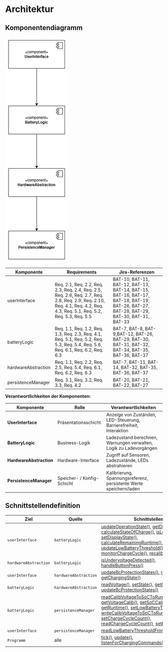 # Architektur

## Komponentendiagramm

![Komponentendiagramm](../referenziert/Architektur/Komponentendiagramm.png)

| **Komponente**      | **Requirements**                                                                                                                                                          | **Jira-Referenzen**                                                                                                                    |
|---------------------|---------------------------------------------------------------------------------------------------------------------------------------------------------------------------|----------------------------------------------------------------------------------------------------------------------------------------|
| userInterface       | Req. 2.1, Req. 2.2, Req. 2.3, Req. 2.4, Req. 2.5, Req. 2.6, Req. 2.7, Req. 2.8, Req. 2.9, Req. 2.10, Req. 4.1, Req. 4.2, Req. 4.3, Req. 5.1, Req. 5.2, Req. 5.3, Req. 5.5 | BAT-10, BAT-11, BAT-12, BAT-13, BAT-14, BAT-15, BAT-16, BAT-17, BAT-18, BAT-19, BAT-26, BAT-27, BAT-28, BAT-29, BAT-30, BAT-31, BAT-33 |
| batteryLogic        | Req. 1.1, Req. 1.2, Req. 1.3, Req. 2.3, Req. 4.1, Req. 5.1, Req. 5.2, Req. 5.3, Req. 5.4, Req. 5.6, Req. 6.1, Req. 6.2, Req. 6.3                                          | BAT-7, BAT-8, BAT-9,BAT-12, BAT-26, BAT-29, BAT-30, BAT-31, BAT-32, BAT-34, BAT-35, BAT-36, BAT-37                                     |
| hardwareAbstraction | Req. 1.1, Req. 2.2, Req. 2.5, Req. 5.4, Req. 6.1, Req. 6.2, Req. 6.3                                                                                                      | BAT-7, BAT-11, BAT-14, BAT-32, BAT-35, BAT-36, BAT-37                                                                                  |
| persistenceManager  | Req. 3.1, Req. 3.2, Req. 3.3, Req. 4.2                                                                                                                                    | BAT-20, BAT-21, BAT-22, BAT-27                                                                                                         |

**Verantwortlichkeiten der Komponenten:**

| **Komponente**          | **Rolle**                  | **Verantwortlichkeiten**                                            |
|-------------------------|----------------------------|---------------------------------------------------------------------|
| **UserInterface**       | Präsentationsschicht       | Anzeige von Zuständen, LED-Steuerung, Barrierefreiheit, Interaktion |
| **BatteryLogic**        | Business-Logik             | Ladezustand berechnen, Warnungen verwalten, Logik zu Ladevorgängen  |
| **HardwareAbstraction** | Hardware-Interface         | Zugriff auf Sensoren, Ladezustände, LEDs abstrahieren               |
| **PersistenceManager**  | Speicher- / Konfig-Schicht | Kalibrierung, Spannungsreferenz, persistente Werte speichern/laden  |

## Schnittstellendefinition

| **Ziel**              | **Quelle**            | **Schnittstellen**                                                                                                                                                                                                                                                                                                                                                                                                                                                                                                                                                                                                                                                                                                                                                                                                                                                                                                                                                                                                                                                                      |
|-----------------------|-----------------------|-----------------------------------------------------------------------------------------------------------------------------------------------------------------------------------------------------------------------------------------------------------------------------------------------------------------------------------------------------------------------------------------------------------------------------------------------------------------------------------------------------------------------------------------------------------------------------------------------------------------------------------------------------------------------------------------------------------------------------------------------------------------------------------------------------------------------------------------------------------------------------------------------------------------------------------------------------------------------------------------------------------------------------------------------------------------------------------------|
| `userInterface`       | `batteryLogic`        | [updateOperationState()](../referenziert/Architektur/Schnittstellendokumentation.md#methode-updateoperationstate), [getDisplayState()](../referenziert/Architektur/Schnittstellendokumentation.md#methode-getdisplaystate), [calculateStateOfCharge()](../referenziert/Architektur/Schnittstellendokumentation.md#methode-calculatestateofcharge), [isLowBattery()](../referenziert/Architektur/Schnittstellendokumentation.md#methode-islowbattery), [setDisplayState()](../referenziert/Architektur/Schnittstellendokumentation.md#methode-setdisplaystate), [calculateRemainingRuntime()](../referenziert/Architektur/Schnittstellendokumentation.md#methode-calculateremainingruntime), [updateLowBatteryThreshold()](../referenziert/Architektur/Schnittstellendokumentation.md#methode-updatelowbatterythreshold), [monitorChargeCycle()](../referenziert/Architektur/Schnittstellendokumentation.md#methode-monitorchargecycle), [recalibrateIfNeeded()](../referenziert/Architektur/Schnittstellendokumentation.md#methode-recalibrateifneeded)                                 |
| `hardwareAbstraction` | `batteryLogic`        | [isUndervoltageDetected()](../referenziert/Architektur/Schnittstellendokumentation.md#methode-isundervoltagedetected), [handleButtonPress()](../referenziert/Architektur/Schnittstellendokumentation.md#methode-handlebuttonpress)                                                                                                                                                                                                                                                                                                                                                                                                                                                                                                                                                                                                                                                                                                                                                                                                                                                      |                                                                                                                                                                                                                                                                                                                                                                    |
| `userInterface`       | `hardwareAbstraction` | [updateBcProtectionStates()](../referenziert/Architektur/Schnittstellendokumentation.md#methode-updatebcprotectionstates), [readVoltage()](../referenziert/Architektur/Schnittstellendokumentation.md#methode-readvoltage), [getChargingState()](../referenziert/Architektur/Schnittstellendokumentation.md#methode-getchargingstate)                                                                                                                                                                                                                                                                                                                                                                                                                                                                                                                                                                                                                                                                                                                                                   |
| `batteryLogic`        | `hardwareAbstraction` | [readVoltage()](../referenziert/Architektur/Schnittstellendokumentation.md#methode-readvoltage), [setState()](../referenziert/Architektur/Schnittstellendokumentation.md#methode-setstate), [getChargingState()](../referenziert/Architektur/Schnittstellendokumentation.md#methode-getchargingstate), [updateBcProtectionStates()](../referenziert/Architektur/Schnittstellendokumentation.md#methode-updatebcprotectionstates)                                                                                                                                                                                                                                                                                                                                                                                                                                                                                                                                                                                                                                                        |
| `batteryLogic`        | `persistenceManager`  | [readCalibVoltageToSoCToRuntimeFromDisc()](../referenziert/Architektur/Schnittstellendokumentation.md#methode-readcalibvoltagetosoctoruntimefromdisc), [getVoltageCalib()](../referenziert/Architektur/Schnittstellendokumentation.md#methode-getvoltagecalib), [getSoCCalib()](../referenziert/Architektur/Schnittstellendokumentation.md#methode-getsoccalib), [getRuntime()](../referenziert/Architektur/Schnittstellendokumentation.md#methode-getruntime), [setLowBatteryThreshold()](../referenziert/Architektur/Schnittstellendokumentation.md#methode-setlowbatterythreshold), [writeCalibVoltageToSoCToRuntimeToDisc()](../referenziert/Architektur/Schnittstellendokumentation.md#methode-writecalibvoltagetosoctoruntimetodisc), [setChargeCycleCount()](../referenziert/Architektur/Schnittstellendokumentation.md#methode-setchargecyclecount), [readChargeCycleCount()](../referenziert/Architektur/Schnittstellendokumentation.md#methode-readchargecyclecount), [setRuntimeCalib()](../referenziert/Architektur/Schnittstellendokumentation.md#methode-setruntimecalib) |
| `userInterface`       | `persistenceManager`  | [readLowBatteryThresholdFromDisc()](../referenziert/Architektur/Schnittstellendokumentation.md#methode-readlowbatterythresholdfromdisc)                                                                                                                                                                                                                                                                                                                                                                                                                                                                                                                                                                                                                                                                                                                                                                                                                                                                                                                                                 |
| `Programm`            | alle                  | [tick()](../referenziert/Architektur/Schnittstellendokumentation.md#methode-tick), [update()](../referenziert/Architektur/Schnittstellendokumentation.md#methode-update), [listenForChargingCommands()](../referenziert/Architektur/Schnittstellendokumentation.md#methode-listenforchargingcommands)                                                                                                                                                                                                                                                                                                                                                                                                                                                                                                                                                                                                                                                                                                                                                                                   |
